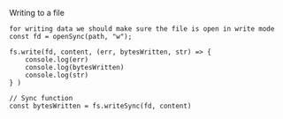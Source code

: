 Writing to a file

    for writing data we should make sure the file is open in write mode
    const fd = openSync(path, "w");

    fs.write(fd, content, (err, bytesWritten, str) => {
        console.log(err)
        console.log(bytesWritten)
        console.log(str)
    } )

    // Sync function
    const bytesWritten = fs.writeSync(fd, content)